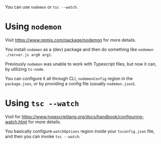 You can use `nodemon` or `tsc --watch`.

# Using `nodemon`

Visit https://www.npmjs.com/package/nodemon for more details.

You install `nodemon` as a (dev) package and then do something like `nodemon ./server.js arg0 arg1`.

Previously `nodemon` was unable to work with Typescript files, but now it can, by utilizing `ts-node`.

You can configure it all through CLI, `nodemonConfig` region in the `package.json`, or by providing a config file (usually `nodemon.json`).

# Using `tsc --watch`

Visit for https://www.typescriptlang.org/docs/handbook/configuring-watch.html for more details.

You basically configure `watchOptions` region inside your `tsconfig.json` file, and then you can invoke `tsc --watch`.
